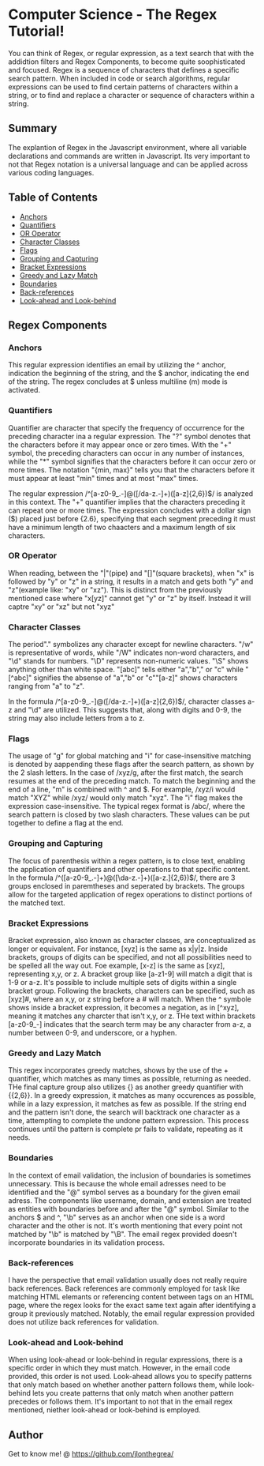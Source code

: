 # Computer Science - The Regex Tutorial!

You can think of Regex, or regular expression, as a text search that with the addidtion filters and Regex Components, to become quite soophisticated and focused. Regex is a sequence of characters that defines a specific search pattern. When included in code or search algorithms, regular expressions can be used to find certain patterns of characters within a string, or to find and replace a character or sequence of characters within a string.

## Summary

The explantion of Regex in the Javascript environment, where all variable declarations and commands are written in Javascript. Its very important to not that Regex notation is a universal language and can be applied across various coding languages.
 
## Table of Contents

- [Anchors](#anchors)
- [Quantifiers](#quantifiers)
- [OR Operator](#or-operator)
- [Character Classes](#character-classes)
- [Flags](#flags)
- [Grouping and Capturing](#grouping-and-capturing)
- [Bracket Expressions](#bracket-expressions)
- [Greedy and Lazy Match](#greedy-and-lazy-match)
- [Boundaries](#boundaries)
- [Back-references](#back-references)
- [Look-ahead and Look-behind](#look-ahead-and-look-behind)

## Regex Components

### Anchors

This regular expression identifies an email by utilizing the ^ anchor, indication the beginning of the string, and the $ anchor, indicating the end of the string. The regex concludes at $ unless multiline (m) mode is activated.

### Quantifiers

Quantifier are character that specify the frequency of occurrence for the preceding character ina a regular expression. The "?" symbol denotes that the characters before it may appear once or zero times. With the "+" symbol, the preceding characters can occur in any number of instances, while the "*" symbol signifies that the characters before it can occur zero or more times. The notation "{min, max}" tells you that the characters before it must appear at least "min" times and at most "max" times.

The regular expression /^[a-z0-9_.-]@([/da-z.-]+)([a-z]{2,6})$/ is analyzed in this context. The "+" quantifier implies that the characters preceding it can repeat one or more times. The expression concludes with a dollar sign ($) placed just before {2.6}, specifying that each segment preceding it must have a minimum length of two chaacters and a maximum length of six characters.

### OR Operator

When reading, between the "|"(pipe) and "[]"(square brackets), when "x" is followed by "y" or "z" in a string, it results in a match and gets both "y" and "z"(example like: "xy" or "xz"). This is distinct from the previously mentioned case where "x[yz]" cannot get "y" or "z" by itself. Instead it will captre "xy" or "xz" but not "xyz"

### Character Classes

The period"." symbolizes any character except for newline characters. "/w" is representative of words, while "/W" indicates non-word characters, and "\d" stands for numbers. "\D" represents non-numeric values. "\S" shows anything other than white space. "[abc]" tells either "a","b"," or "c" while "[^abc]" signifies the absense of "a","b" or "c""[a-z]" shows characters ranging from "a" to "z".

In the formula /^[a-z0-9_.-]@([/da-z.-]+)([a-z]{2,6})$/, character classes a-z and "\d" are utilized. This suggests that, along with digits and 0-9, the string may also include letters from a to z.

### Flags

The usage of "g" for global matching and "i" for case-insensitive matching is denoted by aappending these flags after the search pattern, as shown by the 2 slash letters. In the case of /xyz/g, after the first match, the search resumes at the end of the preceding match. To match the beginning and the end of a line, "m" is combined with ^ and $. For example, /xyz/i would match "XYZ" while /xyz/ would only match "xyz". The "i" flag makes the expression case-insensitive. The typical regex format is /abc/, where the search pattern is closed by two slash characters. These values can be put together to define a flag at the end.

### Grouping and Capturing

The focus of parenthesis within a regex pattern, is to close text, enabling the application of quantifiers and other operations to that specific content. In the formula /^([a-z0-9_.-]+)@([\da-z.-]+)([a-z.]{2,6})$/, there are 3 groups enclosed in paremtheses and seperated by brackets. The groups allow for the targeted application of regex operations to distinct portions of the matched text.

### Bracket Expressions

Bracket expression, also known as character classes, are conceptualized as longer or equivalent. For instance, [xyz] is the same as x|y|z. Inside brackets, groups of digits can be specified, and not all possibilities need to be spelled all the way out. Foe example, [x-z] is the same as [xyz], representing x,y, or z. A bracket group like [a-z1-9] will match a digit that is 1-9 or a-z. It's possible to include multiple sets of digits within a single bracket group. Following the brackets, characters can be specified, such as [xyz]#, where an x,y, or z string before a # will match. When the ^ symbole shows inside a bracket expression, it becomes a negation, as in [^xyz], meaning it matches any charcter that isn't x,y, or z. THe text within brackets [a-z0-9_-] indicates that the search term may be any character from a-z, a number between 0-9, and underscore, or a hyphen.

### Greedy and Lazy Match

This regex incorporates greedy matches, shows by the use of the + quantifier, which matches as many times as possible, returning as needed. THe final capture group also utilizes {} as another greedy quantifier with {{2,6}}. In a greedy expression, it matches as many occurences as possible, while in a lazy expression, it matches as few as possible. If the string end and the pattern isn't done, the search will backtrack one character as a time, attempting to complete the undone pattern expression. This process continues until the pattern is complete pr fails to validate, repeating as it needs.

### Boundaries

In the context of email validation, the inclusion of boundaries is sometimes unnecessary. This is because the whole email adresses need to be identified and the "@" symbol serves as a boundary for the given email adress. The components like username, domain, and extension are treated as entities with boundaries before and after the "@" symbol. Similar to the anchors $ and ^, "\b" serves as an anchor when one side is a word character and the other is not. It's worth mentioning that every point not matched by "\b" is matched by "\B". The email regex provided doesn't incorporate boundaries in its validation process.

### Back-references

I have the perspective that email validation usually does not really require back references. Back references are commonly employed for task like matching HTML elemants or referencing content between tags on an HTML page, where the regex looks for the exact same text again after identifying a group it previously matched. Notably, the email regular expression provided does not utilize back references for validation.

### Look-ahead and Look-behind

When using look-ahead or look-behind in regular expressions, there is a specific order in which they must match. However, in the email code provided, this order is not used. Look-ahead allows you to specify patterns that only match based on whether another pattern follows them, while look-behind lets you create patterns that only match when another pattern precedes or follows them. It's important to not that in the email regex mentioned, niether look-ahead or look-behind is employed.

## Author

Get to know me! @
https://github.com/jlonthegrea/
